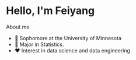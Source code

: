 # Hello, I'm Feiyang
About me   

- 🏫 Sophomore at the University of Minnesota
- 📖 Major in Statistics.
- ❤️ Interest in data science and data engineering    
